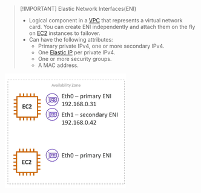 
> [!IMPORTANT] Elastic Network Interfaces(ENI)
> - Logical component in a [VPC](AWS/Cloud%20Practitioner%20(CLF-C02)/04-Networking/01-Amazon%20Virtual%20Private%20Cloud(VPC).md) that represents a virtual network card. You can create ENI independently and attach them on the fly on [EC2](AWS/Cloud%20Practitioner%20(CLF-C02)/02-Compute%20in%20the%20Cloud/01-Amazon%20Elastic%20Compute%20Cloud(EC2).md) instances to failover.
> - Can have the following attributes:
> 	- Primary private IPv4, one or more secondary IPv4.
> 	- One [Elastic IP](AWS/AWS%20Solutions%20Architect%20Associate%20Certification%20SAA-C03/01-EC2/01-Private%20VS%20Public%20VS%20Elastic%20IP.md) per private IPv4.
> 	- One or more security groups.
> 	- A MAC address.

![](AWS/AWS%20Solutions%20Architect%20Associate%20Certification%20SAA-C03/img/Pasted%20image%2020241104154018.png)